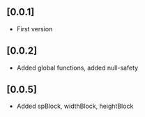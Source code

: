 ## [0.0.1]

- First version

## [0.0.2]

- Added global functions, added null-safety

## [0.0.5]

- Added spBlock, widthBlock, heightBlock
